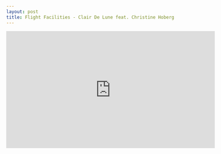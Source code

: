 ```yaml
---
layout: post
title: Flight Facilities - Clair De Lune feat. Christine Hoberg
---
```

<iframe width="560" height="315" src="https://www.youtube.com/embed/Jcu1AHaTchM?list=RDHC0uYazCRsXGI" frameborder="0" allowfullscreen></iframe>
